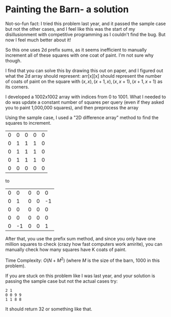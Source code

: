 # Painting the Barn- a solution

Not-so-fun fact: I tried this problem last year, and it passed the sample case but not the other cases, and I feel like this was the start of my disillusionment with competitive programming as I couldn't find the bug. But now I feel much better about it!

So this one uses 2d prefix sums, as it seems inefficient to manually increment all of these squares with one coat of paint. I'm not sure why though.

I find that you can solve this by drawing this out on paper, and I figured out what the 2d array should represent: arr[x][x] should represent the number of coats of paint on the square with
$(x, x), (x+1, x), (x, x+1), (x+1, x+1)$ as its corners. 

I developed a 1002x1002 array with indices from 0 to 1001. What I needed to do was update a constant number of squares per query (even if they asked you to paint 1,000,000 squares), and then preprocess the array

Using the sample case, I used a "2D difference array" method to find the squares to increment.

|   |   |   |   |   |
|---|---|---|---|---|
| 0 | 0 | 0 | 0 | 0 |
| 0 | 1 | 1 | 1 | 0 |
| 0 | 1 | 1 | 1 | 0 |
| 0 | 1 | 1 | 1 | 0 |
| 0 | 0 | 0 | 0 | 0 |

to

|   |   |   |   |   |
|---|---|---|---|---|
| 0 | 0 | 0 | 0 | 0 |
| 0 | 1 | 0 | 0 | -1 |
| 0 | 0 | 0 | 0 | 0 |
| 0 | 0 | 0 | 0 | 0 |
| 0 | -1 | 0 | 0 | 1 |

After that, you use the prefix sum method, and since you only have one million squares to check (crazy how fast computers work amirite), you can manually check how many squares have K coats of paint.

Time Complexity: $O(N+M^2)$ (where $M$ is the size of the barn, 1000 in this problem).

If you are stuck on this problem like I was last year, and your solution is passing the sample case but not the actual cases try:

```
2 1
0 0 9 9
1 1 8 8
```

It should return $32$ or something like that.
